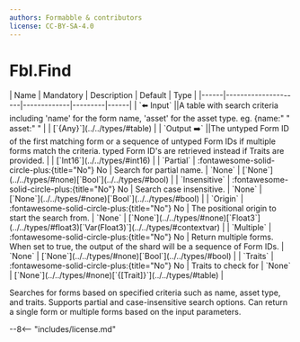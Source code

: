 ```yaml
---
authors: Formabble & contributors
license: CC-BY-SA-4.0
---
```



# Fbl.Find

<div class="sh-parameters" markdown="1">
| Name | Mandatory | Description | Default | Type |
|------|---------------------|-------------|---------|------|
| `⬅️ Input` ||A table with search criteria including 'name' for the form name, 'asset' for the asset type. eg. {name:" " asset:" "  | | [`{Any}`](../../types/#table) |
| `Output ➡️` ||The untyped Form ID of the first matching form or a sequence of untyped Form IDs if multiple forms match the criteria. typed Form ID's are retrieved instead if Traits are provided. | | [`Int16`](../../types/#int16) |
| `Partial` | :fontawesome-solid-circle-plus:{title="No"} No  | Search for partial name. | `None` | [`None`](../../types/#none)[`Bool`](../../types/#bool) |
| `Insensitive` | :fontawesome-solid-circle-plus:{title="No"} No  | Search case insensitive. | `None` | [`None`](../../types/#none)[`Bool`](../../types/#bool) |
| `Origin` | :fontawesome-solid-circle-plus:{title="No"} No  | The positional origin to start the search from. | `None` | [`None`](../../types/#none)[`Float3`](../../types/#float3)[`Var(Float3)`](../../types/#contextvar) |
| `Multiple` | :fontawesome-solid-circle-plus:{title="No"} No  | Return multiple forms. When set to true, the output of the shard will be a sequence of Form IDs. | `None` | [`None`](../../types/#none)[`Bool`](../../types/#bool) |
| `Traits` | :fontawesome-solid-circle-plus:{title="No"} No  | Traits to check for | `None` | [`None`](../../types/#none)[`{[Trait]}`](../../types/#table) |

</div>

Searches for forms based on specified criteria such as name, asset type, and traits. Supports partial and case-insensitive search options. Can return a single form or multiple forms based on the input parameters.

--8<-- "includes/license.md"

